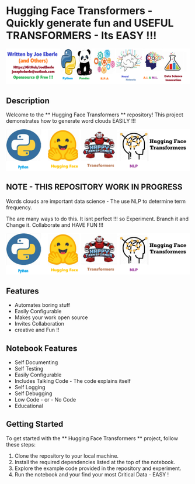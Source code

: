 # Hugging Face Transformers  - Quickly generate fun and USEFUL TRANSFORMERS - Its EASY !!!   

![Code Logo](developer.png)

## Description

Welcome to the ** Hugging Face Transformers ** repository! This project demonstrates how to generate word clouds  EASILY  !!!   

![Code Logo](code.png)

## NOTE - THIS REPOSITORY WORK IN PROGRESS 

Words clouds are important data science - The use NLP to determine term frequency. 

The are many ways to do this. It isnt perfect !!! so Experiment. Branch it and Change it. Collaborate and HAVE FUN !!! 

![Code Logo](sample.png)

## Features

- Automates boring stuff 
- Easily Configurable 
- Makes your work open source 
- Invites Collaboration
- creative and Fun !!


## Notebook Features

- Self Documenting 
- Self Testing 
- Easily Configurable
- Includes Talking Code - The code explains itself
- Self Logging 
- Self Debugging 
- Low Code - or - No Code
- Educational 

## Getting Started

To get started with the ** Hugging Face Transformers ** project, follow these steps:

1. Clone the repository to your local machine.
2. Install the required dependencies listed at the top of the notebook.
3. Explore the example code provided in the repository and experiment.
4. Run the notebook and your find your most Critical Data - EASY !






